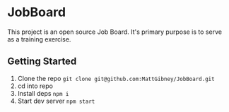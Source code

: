 # JobBoard

This project is an open source Job Board. It's primary purpose is to serve as a
training exercise.

## Getting Started

1. Clone the repo `git clone git@github.com:MattGibney/JobBoard.git`
2. cd into repo
3. Install deps `npm i`
4. Start dev server `npm start`
